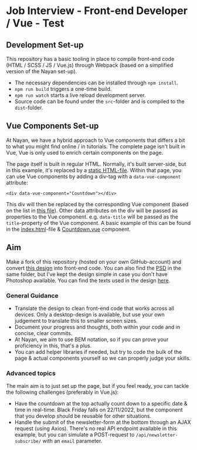 # Job Interview - Front-end Developer / Vue - Test

## Development Set-up
This repository has a basic tooling in place to compile front-end code (HTML / SCSS / JS / Vue.js) through Webpack (based on a simplified version of the Nayan set-up).

* The necessary dependencies can be installed through `npm install`.
* `npm run build` triggers a one-time build.
* `npm run watch` starts a live reload development server.
* Source code can be found under the `src`-folder and is compiled to the `dist`-folder.
  
## Vue Components Set-up
At Nayan, we have a hybrid approach to Vue components that differs a bit to what you might find online / in tutorials. The complete page isn't built in Vue, Vue is only used to enrich certain components on the page.

The page itself is built in regular HTML. Normally, it's built server-side, but in this example, it's replaced by a [static HTML-file](./src/index.html). Within that page, you can use Vue components by adding a div-tag with a `data-vue-component` attribute:

``<div data-vue-component="Countdown"></div>``

This div will then be replaced by the corresponding Vue component (based on the list in [this file](./src/vue/index.js)). Other data attributes on the div will be passed as properties to the Vue component. e.g. `data-title` will be passed as the `title`-property of the Vue component. A basic example of this can be found in the [index.html](./src/index.html)-file & [Countdown.vue](./src/vue/Countdown/Countdown.vue) component.

## Aim
Make a fork of this repository (hosted on your own GitHub-account) and convert [this design](./documentation/design.png) into front-end code. You can also find the [PSD](./documentation/design.psd) in the same folder, but I've kept the design simple in case you don't have Photoshop available. You can find the texts used in the design [here](./documentation/design-text.md).

### General Guidance
* Translate the design to clean front-end code that works across all devices. Only a desktop-design is available, but use your own judgement to translate this to smaller screen sizes.
* Document your progress and thoughts, both within your code and in concise, clear commits.
* At Nayan, we aim to use BEM notation, so if you can prove your proficiency in this, that's a plus.
* You can add helper libraries if needed, but try to code the bulk of the page & actual components yourself so we can properly judge your skills.

### Advanced topics
The main aim is to just set up the page, but if you feel ready, you can tackle the following challenges (preferably in Vue.js):

* Have the countdown at the top actually count down to a specific date & time in real-time. Black Friday falls on 22/11/2022, but the component that you develop should be reusable for other situations.
* Handle the submit of the newsletter-form at the bottom through an AJAX request (using Axios). There's no real API endpoint available in this example, but you can simulate a POST-request to `/api/newsletter-subscribe/` with an `email` parameter.